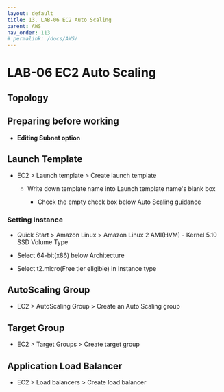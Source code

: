 ```yaml
---
layout: default
title: 13. LAB-06 EC2 Auto Scaling
parent: AWS
nav_order: 113
# permalink: /docs/AWS/
---
```


# LAB-06 EC2 Auto Scaling

## Topology

## Preparing before working

* **Editing Subnet option**

## Launch Template

* EC2 > Launch template > Create launch template

  * Write down template name into Launch template name's blank box

    * Check the empty check box below Auto Scaling guidance

### Setting Instance  

* Quick Start > Amazon Linux > Amazon Linux 2 AMI(HVM) - Kernel 5.10 SSD Volume Type

* Select 64-bit(x86) below Architecture 

* Select t2.micro(Free tier eligible) in Instance type

## AutoScaling Group

* EC2 > AutoScaling Group > Create an Auto Scaling group

## Target Group

* EC2 > Target Groups > Create target group

## Application Load Balancer

* EC2 > Load balancers > Create load balancer
